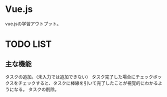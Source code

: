 # Vue.js
vue.jsの学習アウトプット。

# TODO LIST

## 主な機能

タスクの追加。（未入力では追加できない）
タスク完了した場合にチェックボックスをチェックすると、タスクに棒線を引いて完了したことが視覚的にわかるようになる。
タスクの削除。
